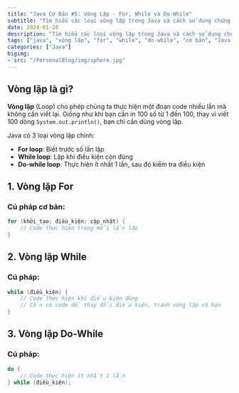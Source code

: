 ```yaml
---
title: "Java Cơ Bản #5: Vòng Lặp - For, While và Do-While"
subtitle: "Tìm hiểu các loại vòng lặp trong Java và cách sử dụng chúng hiệu quả"
date: 2024-01-28
description: "Tìm hiểu các loại vòng lặp trong Java và cách sử dụng chúng hiệu quả"
tags: ["java", "vòng lặp", "for", "while", "do-while", "cơ bản", "Java Cơ Bản"]
categories: ["Java"]
bigimg:
- src: "/PersonalBlog/img/sphere.jpg"
---
```


## Vòng lặp là gì?

**Vòng lặp** (Loop) cho phép chúng ta thực hiện một đoạn code nhiều lần mà không cần viết lại. Giống như khi bạn cần in 100 số từ 1 đến 100, thay vì viết 100 dòng `System.out.println()`, bạn chỉ cần dùng vòng lặp.

Java có 3 loại vòng lặp chính:
- **For loop**: Biết trước số lần lặp
- **While loop**: Lặp khi điều kiện còn đúng
- **Do-while loop**: Thực hiện ít nhất 1 lần, sau đó kiểm tra điều kiện

## 1. Vòng lặp For

### Cú pháp cơ bản:
```java
for (khởi_tạo; điều_kiện; cập_nhật) {
    // Code thực hiện trong mỗi lần lặp
}
```

## 2. Vòng lặp While

### Cú pháp:
```java
while (điều_kiện) {
    // Code thực hiện khi điều kiện đúng
    // Cần có code để thay đổi điều kiện, tránh vòng lặp vô hạn
}
```

## 3. Vòng lặp Do-While

### Cú pháp:
```java
do {
    // Code thực hiện ít nhất 1 lần
} while (điều_kiện);
```
